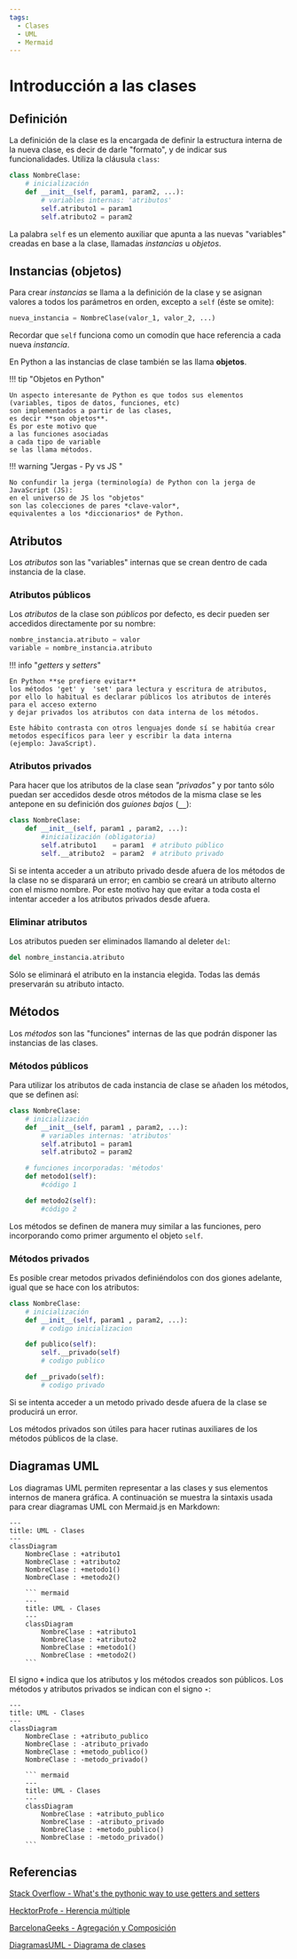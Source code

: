 ```yaml
---
tags:
  - Clases
  - UML
  - Mermaid
---
```



# Introducción a las clases


## Definición


La definición de la clase es la encargada de definir la estructura interna de la nueva clase,
es decir de darle "formato",
y de indicar sus funcionalidades.
Utiliza la cláusula `class`:

```python title="Clases - Definición "
class NombreClase:
    # inicialización
	def __init__(self, param1, param2, ...):
        # variables internas: 'atributos'
		self.atributo1 = param1		
		self.atributo2 = param2
```

La palabra `self` es un elemento auxiliar
que apunta a las nuevas "variables" creadas en base a la clase,
llamadas *instancias* u *objetos*.



## Instancias (objetos)

Para crear *instancias* 
se llama a la definición de la clase 
y se asignan valores a todos los parámetros en orden,
 excepto a `self` (éste se omite):

```python title="Clases - Instancia"
nueva_instancia = NombreClase(valor_1, valor_2, ...)
```
Recordar que `self` funciona como un comodín
que hace referencia a cada nueva *instancia*.


En Python a las instancias de clase también se las llama **objetos**.

!!! tip "Objetos en Python"

    Un aspecto interesante de Python es que todos sus elementos 
    (variables, tipos de datos, funciones, etc) 
    son implementados a partir de las clases, 
    es decir **son objetos**.
    Es por este motivo que 
    a las funciones asociadas 
    a cada tipo de variable
    se las llama métodos.


!!! warning "Jergas - Py vs JS "

    No confundir la jerga (terminología) de Python con la jerga de JavaScript (JS):
    en el universo de JS los "objetos"
    son las colecciones de pares *clave-valor*, 
    equivalentes a los *diccionarios* de Python.



## Atributos

Los *atributos* son las "variables" internas que se crean dentro de cada instancia de la clase.

### Atributos públicos

Los *atributos* de la clase son *públicos* por defecto, es decir pueden ser accedidos directamente por su nombre:

```python
nombre_instancia.atributo = valor
variable = nombre_instancia.atributo
```

!!! info "*getters* y *setters*"

    En Python **se prefiere evitar** 
    los métodos 'get' y  'set' para lectura y escritura de atributos,
    por ello lo habitual es declarar públicos los atributos de interés para el acceso externo 
    y dejar privados los atributos con data interna de los métodos. 

    Este hábito contrasta con otros lenguajes donde sí se habitúa crear metodos específicos para leer y escribir la data interna
    (ejemplo: JavaScript).


### Atributos privados

Para hacer que los atributos de la clase sean *"privados"* 
y por tanto sólo puedan ser accedidos desde otros métodos de la misma clase
se les antepone en su definición dos *guiones bajos* (**`__`**):

```python title="Clases - atributos privados"
class NombreClase:
	def __init__(self, param1 , param2, ...):	
        #inicialización (obligatoria)
		self.atributo1    = param1	# atributo público		
		self.__atributo2  = param2	# atributo privado
```

Si se intenta acceder a un atributo privado desde afuera de los métodos de la clase no se disparará un error; 
en cambio se creará un atributo alterno con el mismo nombre. 
Por este motivo hay que evitar a toda costa el intentar acceder a los atributos privados desde afuera. 


### Eliminar atributos

Los atributos pueden ser eliminados llamando al deleter 
`del`:

```python
del nombre_instancia.atributo
```

Sólo se eliminará el atributo en la instancia elegida.
Todas las demás preservarán su atributo intacto.


## Métodos

Los *métodos* son las "funciones" internas de las que podrán disponer las instancias de las clases.

### Métodos públicos

Para utilizar los atributos 
de cada instancia de clase 
se añaden los métodos, 
que se definen así:

```python title="Clases - Definición (con métodos)"
class NombreClase:
    # inicialización
	def __init__(self, param1 , param2, ...):
        # variables internas: 'atributos'
		self.atributo1 = param1		
		self.atributo2 = param2

    # funciones incorporadas: 'métodos'
	def metodo1(self):
		#código 1

	def metodo2(self):
		#código 2
```

Los métodos se definen de manera muy similar a las funciones,
pero incorporando como primer argumento el objeto `self`.


### Métodos privados

Es posible crear metodos privados definiéndolos con dos giones adelante, igual que se hace con los atributos:

```python title="Clases - Métodos privados"
class NombreClase:
    # inicialización
	def __init__(self, param1 , param2, ...):	
        # codigo inicializacion

    def publico(self):
        self.__privado(self)
        # codigo publico

    def __privado(self):
        # codigo privado
```

Si se intenta acceder a un metodo privado desde afuera de la clase se producirá un error. 

Los métodos privados son útiles para hacer rutinas auxiliares de los métodos públicos de la clase.




## Diagramas UML


Los diagramas UML permiten representar a las clases y sus elementos internos de manera gráfica.
A continuación se muestra la sintaxis usada para crear diagramas UML con Mermaid.js en Markdown:

<div class="grid cards" markdown>

```mermaid
---
title: UML - Clases
---
classDiagram
    NombreClase : +atributo1
    NombreClase : +atributo2
    NombreClase : +metodo1()
    NombreClase : +metodo2()
```

```
    ``` mermaid 
    ---
    title: UML - Clases
    ---
    classDiagram
        NombreClase : +atributo1
        NombreClase : +atributo2
        NombreClase : +metodo1()
        NombreClase : +metodo2()
    ```
```

</div>

El signo **`+`** indica que los atributos y los métodos creados son públicos. 
Los métodos y atributos privados se indican con el signo **`-`**:

<div class="grid cards" markdown>

```mermaid
---
title: UML - Clases
---
classDiagram
    NombreClase : +atributo_publico
    NombreClase : -atributo_privado
    NombreClase : +metodo_publico()
    NombreClase : -metodo_privado()
```


```
    ``` mermaid 
    ---
    title: UML - Clases
    ---
    classDiagram
        NombreClase : +atributo_publico
        NombreClase : -atributo_privado
        NombreClase : +metodo_publico()
        NombreClase : -metodo_privado()
    ```
```

</div>

## Referencias

[Stack Overflow - What's the pythonic way to use getters and setters](https://stackoverflow.com/questions/2627002/whats-the-pythonic-way-to-use-getters-and-setters)

[HecktorProfe - Herencia múltiple](https://docs.hektorprofe.net/python/herencia-en-la-poo/herencia-multiple/)

[BarcelonaGeeks - Agregación y Composición](https://barcelonageeks.com/python-oops-agregacion-y-composicion/)

[DiagramasUML - Diagrama de clases](https://diagramasuml.com/diagrama-de-clases/)